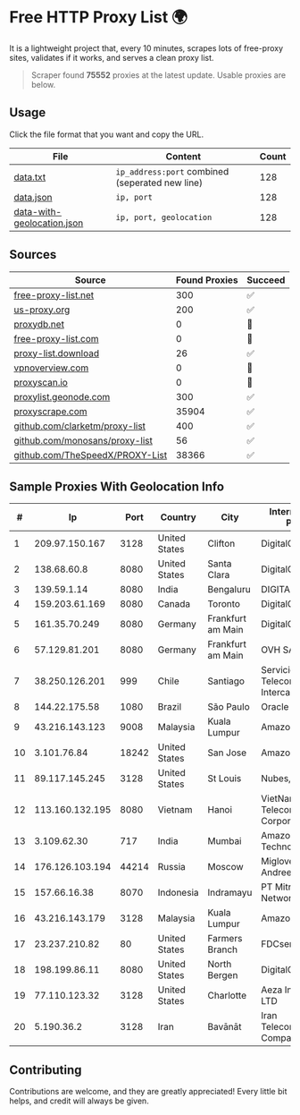 
# Free HTTP Proxy List 🌍

It is a lightweight project that, every 10 minutes, scrapes lots of free-proxy sites, validates if it works, and serves a clean proxy list.


> Scraper found **75552** proxies at the latest update. Usable proxies are below.

## Usage

Click the file format that you want and copy the URL.


|File|Content|Count|
|----|-------|-----|
|[data.txt](https://raw.githubusercontent.com/themiralay/Proxy-List-World/master/data.txt)|`ip_address:port` combined (seperated new line)|128|
|[data.json](https://raw.githubusercontent.com/themiralay/Proxy-List-World/master/data.json)|`ip, port`|128|
|[data-with-geolocation.json](https://raw.githubusercontent.com/themiralay/Proxy-List-World/master/data-with-geolocation.json)|`ip, port, geolocation`|128|

## Sources

|Source|Found Proxies|Succeed|
|------|-------------|-------|
|[free-proxy-list.net](https://free-proxy-list.net)|300|✅|
|[us-proxy.org](https://www.us-proxy.org)|200|✅|
|[proxydb.net](http://proxydb.net)|0|🚫|
|[free-proxy-list.com](https://free-proxy-list.com/?page=&port=&type%5B%5D=http&type%5B%5D=https&up_time=0&search=Search)|0|🚫|
|[proxy-list.download](https://www.proxy-list.download/HTTP)|26|✅|
|[vpnoverview.com](https://vpnoverview.com/privacy/anonymous-browsing/free-proxy-servers)|0|🚫|
|[proxyscan.io](https://www.proxyscan.io)|0|🚫|
|[proxylist.geonode.com](https://proxylist.geonode.com/api/proxy-list?limit=300&page=1&sort_by=lastChecked&sort_type=desc&protocols=http,https)|300|✅|
|[proxyscrape.com](https://api.proxyscrape.com/v2/?request=displayproxies&protocol=http&timeout=10000&country=all&ssl=all&anonymity=all)|35904|✅|
|[github.com/clarketm/proxy-list](https://raw.githubusercontent.com/clarketm/proxy-list/master/proxy-list-raw.txt)|400|✅|
|[github.com/monosans/proxy-list](https://raw.githubusercontent.com/monosans/proxy-list/main/proxies/http.txt)|56|✅|
|[github.com/TheSpeedX/PROXY-List](https://raw.githubusercontent.com/TheSpeedX/PROXY-List/master/http.txt)|38366|✅|


## Sample Proxies With Geolocation Info

|#|Ip|Port|Country|City|Internet Service Provider|
|-|--|----|-------|----|-------------------------|
|1|209.97.150.167|3128|United States|Clifton|DigitalOcean, LLC|
|2|138.68.60.8|8080|United States|Santa Clara|DigitalOcean, LLC|
|3|139.59.1.14|8080|India|Bengaluru|DIGITALOCEAN|
|4|159.203.61.169|8080|Canada|Toronto|DigitalOcean, LLC|
|5|161.35.70.249|8080|Germany|Frankfurt am Main|DigitalOcean, LLC|
|6|57.129.81.201|8080|Germany|Frankfurt am Main|OVH SAS|
|7|38.250.126.201|999|Chile|Santiago|Servicios De Telecomunicaciones Intercable Ltda.|
|8|144.22.175.58|1080|Brazil|São Paulo|Oracle Corporation|
|9|43.216.143.123|9008|Malaysia|Kuala Lumpur|Amazon.com, Inc.|
|10|3.101.76.84|18242|United States|San Jose|Amazon.com, Inc.|
|11|89.117.145.245|3128|United States|St Louis|Nubes, LLC|
|12|113.160.132.195|8080|Vietnam|Hanoi|VietNam Post and Telecom Corporation|
|13|3.109.62.30|717|India|Mumbai|Amazon Technologies Inc.|
|14|176.126.103.194|44214|Russia|Moscow|Miglovets Egor Andreevich|
|15|157.66.16.38|8070|Indonesia|Indramayu|PT Mitra Mandiri Network|
|16|43.216.143.179|3128|Malaysia|Kuala Lumpur|Amazon.com, Inc.|
|17|23.237.210.82|80|United States|Farmers Branch|FDCservers.net|
|18|198.199.86.11|8080|United States|North Bergen|DigitalOcean, LLC|
|19|77.110.123.32|3128|United States|Charlotte|Aeza International LTD|
|20|5.190.36.2|3128|Iran|Bavānāt|Iran Telecommunication Company PJS|



## Contributing

Contributions are welcome, and they are greatly appreciated! Every
little bit helps, and credit will always be given.

